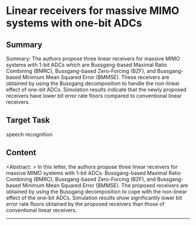 # Linear receivers for massive MIMO systems with one-bit ADCs

## Summary

Summary: The authors propose three linear receivers for massive MIMO systems with 1-bit ADCs which are Bussgang-based Maximal Ratio Combining (BMRC), Bussgang-based Zero-Forcing (BZF), and Bussgang-based Minimum Mean Squared Error (BMMSE). These receivers are obtained by using the Bussgang decomposition to handle the non-linear effect of one-bit ADCs. Simulation results indicate that the newly proposed receivers have lower bit error rate floors compared to conventional linear receivers.


## Target Task

speech recognition

## Content

<Abstract: >
In this letter, the authors propose three linear receivers for massive MIMO systems with 1-bit ADCs: Bussgang-based Maximal Ratio Combining (BMRC), Bussgang-based Zero-Forcing (BZF), and Bussgang-based Minimum Mean Squared Error (BMMSE). The proposed receivers are obtained by using the Bussgang decomposition to cope with the non-linear effect of the one-bit ADCs. Simulation results show significantly lower bit error rate floors obtained by the proposed receivers than those of conventional linear receivers.



---

